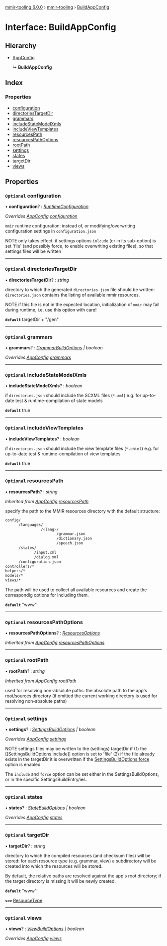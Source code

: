 [mmir-tooling 6.0.0](../README.md) › [mmir-tooling](../modules/mmir_tooling.md) › [BuildAppConfig](mmir_tooling.buildappconfig.md)

# Interface: BuildAppConfig

## Hierarchy

* [AppConfig](mmir_tooling.appconfig.md)

  ↳ **BuildAppConfig**

## Index

### Properties

* [configuration](mmir_tooling.buildappconfig.md#optional-configuration)
* [directoriesTargetDir](mmir_tooling.buildappconfig.md#optional-directoriestargetdir)
* [grammars](mmir_tooling.buildappconfig.md#optional-grammars)
* [includeStateModelXmls](mmir_tooling.buildappconfig.md#optional-includestatemodelxmls)
* [includeViewTemplates](mmir_tooling.buildappconfig.md#optional-includeviewtemplates)
* [resourcesPath](mmir_tooling.buildappconfig.md#optional-resourcespath)
* [resourcesPathOptions](mmir_tooling.buildappconfig.md#optional-resourcespathoptions)
* [rootPath](mmir_tooling.buildappconfig.md#optional-rootpath)
* [settings](mmir_tooling.buildappconfig.md#optional-settings)
* [states](mmir_tooling.buildappconfig.md#optional-states)
* [targetDir](mmir_tooling.buildappconfig.md#optional-targetdir)
* [views](mmir_tooling.buildappconfig.md#optional-views)

## Properties

### `Optional` configuration

• **configuration**? : *[RuntimeConfiguration](mmir_tooling.runtimeconfiguration.md)*

*Overrides [AppConfig](mmir_tooling.appconfig.md).[configuration](mmir_tooling.appconfig.md#optional-configuration)*

`mmir` runtime configuration:
instead of, or modifying/overwriting configuration settings in `configuration.json`

NOTE only takes effect, if settings options `inlcude` (or in its sub-option) is set 'file'
(and possibly force, to enable overwriting existing files), so that settings files will be written

___

### `Optional` directoriesTargetDir

• **directoriesTargetDir**? : *string*

directory to which the generated `directories.json` file should be written:
`directories.json` contains the listing of available mmir resources.

NOTE if this file is not in the expected location, initialization of
     `mmir` may fail during runtime, i.e. use this option with care!

**`default`** targetDir + "/gen"

___

### `Optional` grammars

• **grammars**? : *[GrammarBuildOptions](mmir_tooling.grammarbuildoptions.md) | boolean*

*Overrides [AppConfig](mmir_tooling.appconfig.md).[grammars](mmir_tooling.appconfig.md#optional-grammars)*

___

### `Optional` includeStateModelXmls

• **includeStateModelXmls**? : *boolean*

if `directories.json` should include the SCXML files (`*.xml`)
e.g. for up-to-date test & runtime-compilation of state models

**`default`** true

___

### `Optional` includeViewTemplates

• **includeViewTemplates**? : *boolean*

if `directories.json` should include the view template files (`*.ehtml`)
e.g. for up-to-date test & runtime-compilation of view templates

**`default`** true

___

### `Optional` resourcesPath

• **resourcesPath**? : *string*

*Inherited from [AppConfig](mmir_tooling.appconfig.md).[resourcesPath](mmir_tooling.appconfig.md#optional-resourcespath)*

specify the path to the MMIR resources directory with the default structure:
 ```bash
 config/
       /languages/
                 /<lang>/
                        /grammar.json
                        /dictionary.json
                        /speech.json
       /states/
              /input.xml
              /dialog.xml
       /configuration.json
 controllers/*
 helpers/*
 models/*
 views/*
 ```

The path will be used to collect all available resources and create the correspondig
options for including them.

**`default`** "www"

___

### `Optional` resourcesPathOptions

• **resourcesPathOptions**? : *[ResourcesOptions](mmir_tooling.resourcesoptions.md)*

*Inherited from [AppConfig](mmir_tooling.appconfig.md).[resourcesPathOptions](mmir_tooling.appconfig.md#optional-resourcespathoptions)*

___

### `Optional` rootPath

• **rootPath**? : *string*

*Inherited from [AppConfig](mmir_tooling.appconfig.md).[rootPath](mmir_tooling.appconfig.md#optional-rootpath)*

used for resolving non-absolute paths: the absolute path to the app's root/sources directory (if omitted the current working directory is used for resolving non-absolute paths)

___

### `Optional` settings

• **settings**? : *[SettingsBuildOptions](mmir_tooling.settingsbuildoptions.md) | boolean*

*Overrides [AppConfig](mmir_tooling.appconfig.md).[settings](mmir_tooling.appconfig.md#optional-settings)*

NOTE settings files may be written to the (settings) targetDir if
(1) the [[SettingsBuildOptions.include]] option is set to 'file'
(2) if the file already exists in the targetDir it is overwritten if the [SettingsBuildOptions.force](mmir_tooling.settingsbuildoptions.md#optional-force) option is enabled

The `include` and `force` option can be set either in the SettingsBuildOptions, or in the specific SettingsBuildEntry/ies.

___

### `Optional` states

• **states**? : *[StateBuildOptions](mmir_tooling.statebuildoptions.md) | boolean*

*Overrides [AppConfig](mmir_tooling.appconfig.md).[states](mmir_tooling.appconfig.md#optional-states)*

___

### `Optional` targetDir

• **targetDir**? : *string*

directory to which the compiled resources (and checksum files) will be stored:
for each resource type (e.g. grammar, view) a subdirectory will be created into
which the resources will be stored.

By default, the relative paths are resolved against the app's root directory;
if the target directory is missing it will be newly created.

**`default`** "www"

**`see`** [ResourceType](../modules/mmir_tooling.md#resourcetype)

___

### `Optional` views

• **views**? : *[ViewBuildOptions](mmir_tooling.viewbuildoptions.md) | boolean*

*Overrides [AppConfig](mmir_tooling.appconfig.md).[views](mmir_tooling.appconfig.md#optional-views)*
